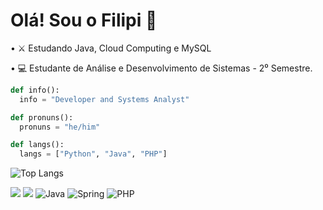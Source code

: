 <div>
<h1>Olá! Sou o Filipi 👋</h1>
<p>• ⚔️ Estudando Java, Cloud Computing e MySQL</p>
<p>• 💻 Estudante de Análise e Desenvolvimento de Sistemas - 2⁰ Semestre.</p>
</div>

```python
def info():
  info = "Developer and Systems Analyst"

def pronuns():
  pronuns = "he/him"

def langs():
  langs = ["Python", "Java", "PHP"]
```

  ![Top Langs](https://github-readme-stats.vercel.app/api/top-langs/?username=filipimantelato&hide_progress=true&theme=tokyonight)

  <a href = "mailto:filipimantelato06@gmail.com"><img src="https://img.shields.io/badge/Gmail-D14836?logo=gmail&logoColor=white"></a>
  <a href="https://www.linkedin.com/in/filipi-mantelato-241610249" target="_blank"><img src="https://img.shields.io/badge/-LinkedIn-%230077B5?style=for-the-badge&logo=linkedin&logoColor=white" target="_blank"></a> 
  ![Java](https://img.shields.io/badge/java-%23ED8B00.svg?logo=java&logoColor=white)
  ![Spring](https://img.shields.io/badge/spring-%236DB33F.svg?logo=spring&logoColor=white)
  ![PHP](https://img.shields.io/badge/php-%23777BB4.svg?logo=php&logoColor=white)


  

